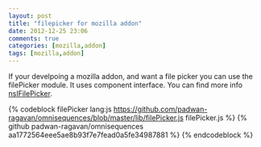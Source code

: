```yaml
---
layout: post
title: "filepicker for mozilla addon"
date: 2012-12-25 23:06
comments: true
categories: [mozilla,addon]
tags: [mozilla,addon]
---
```

If your develpoing a mozilla addon, and want a file picker you can use the filePicker module. It uses component interface. You can find more info 
[nsIFilePicker](https://developer.mozilla.org/en-US/docs/XPCOM_Interface_Reference/nsIFilePicker).


{% codeblock filePicker lang:js https://github.com/padwan-ragavan/omnisequences/blob/master/lib/filePicker.js filePicker.js %}
{% github padwan-ragavan/omnisequences aa1772564eee5ae8b93f7e7fead0a5fe34987881 %}
{% endcodeblock %}